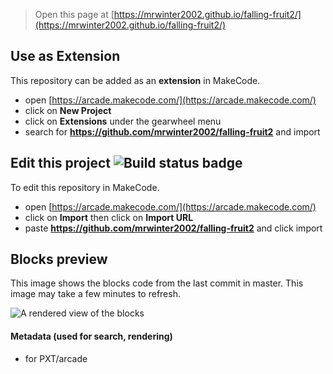  


> Open this page at [https://mrwinter2002.github.io/falling-fruit2/](https://mrwinter2002.github.io/falling-fruit2/)

## Use as Extension

This repository can be added as an **extension** in MakeCode.

* open [https://arcade.makecode.com/](https://arcade.makecode.com/)
* click on **New Project**
* click on **Extensions** under the gearwheel menu
* search for **https://github.com/mrwinter2002/falling-fruit2** and import

## Edit this project ![Build status badge](https://github.com/mrwinter2002/falling-fruit2/workflows/MakeCode/badge.svg)

To edit this repository in MakeCode.

* open [https://arcade.makecode.com/](https://arcade.makecode.com/)
* click on **Import** then click on **Import URL**
* paste **https://github.com/mrwinter2002/falling-fruit2** and click import

## Blocks preview

This image shows the blocks code from the last commit in master.
This image may take a few minutes to refresh.

![A rendered view of the blocks](https://github.com/mrwinter2002/falling-fruit2/raw/master/.github/makecode/blocks.png)

#### Metadata (used for search, rendering)

* for PXT/arcade
<script src="https://makecode.com/gh-pages-embed.js"></script><script>makeCodeRender("{{ site.makecode.home_url }}", "{{ site.github.owner_name }}/{{ site.github.repository_name }}");</script>

